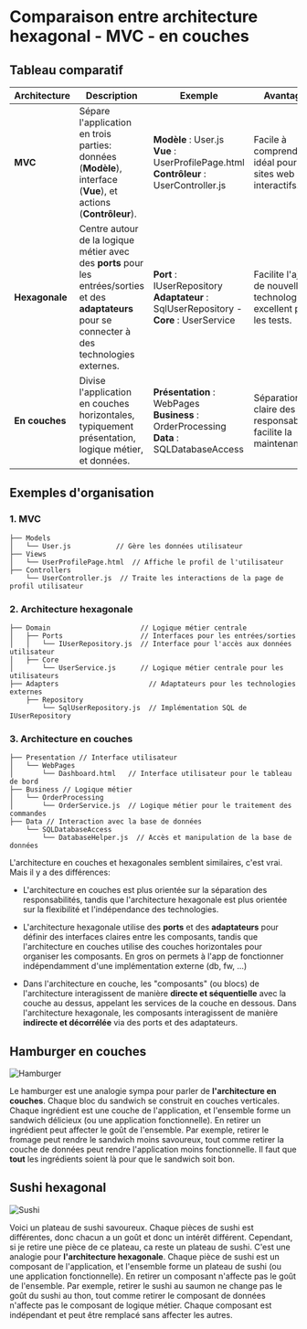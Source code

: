 # Comparaison entre architecture hexagonal - MVC - en couches

## Tableau comparatif

| **Architecture** | **Description**                                                                           | **Exemple**                                                          | **Avantages**                                        | **Inconvénients**                              |
|------------------|--------------------------------------------------------------------------------------------------|------------------------------------------------------------------------------|-----------------------------------------------------|-----------------------------------------------|
| **MVC**          | Sépare l'application en trois parties: données (**Modèle**), interface (**Vue**), et actions (**Contrôleur**). | **Modèle** : User.js<br>**Vue** : UserProfilePage.html<br>**Contrôleur** : UserController.js | Facile à comprendre; idéal pour les sites web interactifs. | Couplage entre la vue et le contrôleur.       |
| **Hexagonale**   | Centre autour de la logique métier avec des **ports** pour les entrées/sorties et des **adaptateurs** pour se connecter à des technologies externes. | **Port** : IUserRepository<br>**Adaptateur** : SqlUserRepository - **Core** : UserService | Facilite l'ajout de nouvelles technologies; excellent pour les tests. | Plus complexe; peut être excessif pour les petites applications. |
| **En couches**   | Divise l'application en couches horizontales, typiquement présentation, logique métier, et données. | **Présentation** : WebPages<br>**Business** : OrderProcessing<br>**Data** : SQLDatabaseAccess | Séparation claire des responsabilités; facilite la maintenance. | Risque de couplage fort si mal structuré. |

## Exemples d'organisation

### 1. MVC

```arduino
├── Models
│   └── User.js           // Gère les données utilisateur
├── Views
│   └── UserProfilePage.html  // Affiche le profil de l'utilisateur
├── Controllers
    └── UserController.js  // Traite les interactions de la page de profil utilisateur
```

### 2. Architecture hexagonale

```arduino
├── Domain                      // Logique métier centrale
│   ├── Ports                   // Interfaces pour les entrées/sorties
│   │   └── IUserRepository.js  // Interface pour l'accès aux données utilisateur
│   ├── Core
│       └── UserService.js      // Logique métier centrale pour les utilisateurs
├── Adapters                      // Adaptateurs pour les technologies externes
    ├── Repository
        └── SqlUserRepository.js  // Implémentation SQL de IUserRepository
```

### 3. Architecture en couches

```arduino
├── Presentation // Interface utilisateur
│   └── WebPages
│       └── Dashboard.html   // Interface utilisateur pour le tableau de bord
├── Business // Logique métier
│   └── OrderProcessing
│       └── OrderService.js  // Logique métier pour le traitement des commandes
├── Data // Interaction avec la base de données
    └── SQLDatabaseAccess
        └── DatabaseHelper.js  // Accès et manipulation de la base de données
```

L'architecture en couches et hexagonales semblent similaires, c'est vrai.
Mais il y a des différences:

- L'architecture en couches est plus orientée sur la séparation des responsabilités, tandis que l'architecture hexagonale est plus orientée sur la flexibilité et l'indépendance des technologies.

- L'architecture hexagonale utilise des **ports** et des **adaptateurs** pour définir des interfaces claires entre les composants, tandis que l'architecture en couches utilise des couches horizontales pour organiser les composants. En gros on permets à l'app de fonctionner indépendamment d'une implémentation externe (db, fw, ...)

- Dans l'architecture en couche, les "composants" (ou blocs) de l'architecture interagissent de manière **directe et séquentielle** avec la couche au dessus, appelant les services de la couche en dessous. Dans l'architecture hexagonale, les composants interagissent de manière **indirecte et décorrélée** via des ports et des adaptateurs.

## Hamburger en couches

![Hamburger](https://upload.wikimedia.org/wikipedia/commons/thumb/6/62/NCI_Visuals_Food_Hamburger.jpg/800px-NCI_Visuals_Food_Hamburger.jpg)

Le hamburger est une analogie sympa pour parler de **l'architecture en couches**. Chaque bloc du sandwich se construit en couches verticales.
Chaque ingrédient est une couche de l'application, et l'ensemble forme un sandwich délicieux (ou une application fonctionnelle). En retirer un ingrédient peut affecter le goût de l'ensemble. Par exemple, retirer le fromage peut rendre le sandwich moins savoureux, tout comme retirer la couche de données peut rendre l'application moins fonctionnelle. Il faut que **tout** les ingrédients soient là pour que le sandwich soit bon.

## Sushi hexagonal

![Sushi](https://upload.wikimedia.org/wikipedia/commons/thumb/6/60/Sushi_platter.jpg/800px-Sushi_platter.jpg)

Voici un plateau de sushi savoureux.
Chaque pièces de sushi est différentes, donc chacun a un goût et donc un intérêt différent. Cependant, si je retire une pièce de ce plateau, ca reste un plateau de sushi.
C'est une analogie pour **l'architecture hexagonale**. Chaque pièce de sushi est un composant de l'application, et l'ensemble forme un plateau de sushi (ou une application fonctionnelle). En retirer un composant n'affecte pas le goût de l'ensemble. Par exemple, retirer le sushi au saumon ne change pas le goût du sushi au thon, tout comme retirer le composant de données n'affecte pas le composant de logique métier. Chaque composant est indépendant et peut être remplacé sans affecter les autres.

